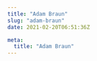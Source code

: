 ```yaml
---
title: "Adam Braun"
slug: "adam-braun"
date: 2021-02-20T06:51:36Z

meta:
  title: "Adam Braun"
---
```


